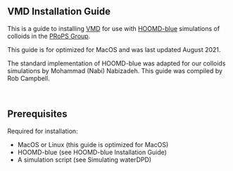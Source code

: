 ## VMD Installation Guide

This is a guide to installing [VMD] for use with [HOOMD-blue] simulations of colloids in the [PRoPS Group].

This guide is for optimized for MacOS and was last updated August 2021.

The standard implementation of HOOMD-blue was adapted for our colloids simulations by Mohammad (Nabi) Nabizadeh. This guide was compiled by Rob Campbell.

[VMD]: https://www.ks.uiuc.edu/Research/vmd/
[HOOMD-blue]: http://glotzerlab.engin.umich.edu/hoomd-blue/
[PRoPS Group]: https://web.northeastern.edu/complexfluids/
<br>

## Prerequisites

Required for installation:
* MacOS or Linux (this guide is optimized for MacOS)
* HOOMD-blue (see HOOMD-blue Installation Guide)
* A simulation script (see Simulating waterDPD)
